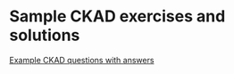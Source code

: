 # Sample CKAD exercises and solutions

[Example CKAD questions with answers](https://github.com/jamesbuckett/ckad-questions/blob/main/01-ckad.md)

